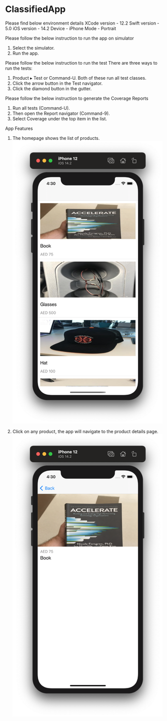 # ClassifiedApp
Please find below environment details
XCode version - 12.2
Swift version -  5.0
iOS version - 14.2
Device - iPhone
Mode - Portrait

Please follow the below instruction to run the app on simulator
1. Select the simulator.
2. Run the app.

Please follow the below instruction to run the test
There are three ways to run the tests:
1. Product ▸ Test or Command-U. Both of these run all test classes.
2. Click the arrow button in the Test navigator.
3. Click the diamond button in the gutter.

Please follow the below instruction to generate the Coverage Reports
1. Run all tests (Command-U).
2. Then open the Report navigator (Command-9).
3. Select Coverage under the top item in the list.

App Features
1. The homepage shows the list of products.
![alt text](https://github.com/nuzhatzari/ClassifiedApp/blob/main/Scrrenshots/productlist.png)


3. Click on any product, the app will navigate to the product details page.
![alt text](https://github.com/nuzhatzari/ClassifiedApp/blob/main/Scrrenshots/productdetails.png)
